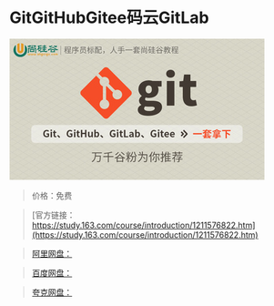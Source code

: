 # GitGitHubGitee码云GitLab

![img](../../../assets/study163/free/689b1e822cbc483c8141aff7eb214959.jpg)

> 价格：免费

> [官方链接：https://study.163.com/course/introduction/1211576822.htm](https://study.163.com/course/introduction/1211576822.htm)

> [阿里网盘：]()

> [百度网盘：]()

> [夸克网盘：]()
